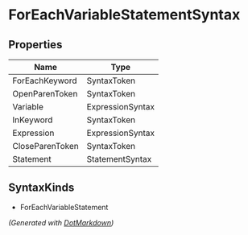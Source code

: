 # ForEachVariableStatementSyntax

## Properties

| Name            | Type             |
| --------------- | ---------------- |
| ForEachKeyword  | SyntaxToken      |
| OpenParenToken  | SyntaxToken      |
| Variable        | ExpressionSyntax |
| InKeyword       | SyntaxToken      |
| Expression      | ExpressionSyntax |
| CloseParenToken | SyntaxToken      |
| Statement       | StatementSyntax  |

## SyntaxKinds

* ForEachVariableStatement

*\(Generated with [DotMarkdown](http://github.com/JosefPihrt/DotMarkdown)\)*